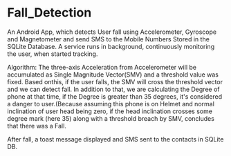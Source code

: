 # Fall_Detection
An Android App, which detects User fall using Accelerometer, Gyroscope and Magnetometer and send SMS to the Mobile Numbers Stored in the SQLite Database. A service runs in background, continuously monitoring the user, when started tracking. 

Algorithm:
The three-axis Acceleration from Accelerometer will be accumulated as Single Magnitude Vector(SMV) and a threshold value was fixed. Based onthis, if the user falls, the SMV will cross the threshold vector and we can detect fall. 
In addition to that, we are calculating the Degree of phone at that time, if the Degree is greater than 35 degrees, it's considered  a danger to user.(Because assuming this phone is on Helmet and normal inclination of user head being zero, if the head inclination crosses some degree mark (here 35) along with a threshold breach by SMV, concludes that there was a Fall. 

After fall, a toast message displayed and SMS sent to the contacts in SQLite DB.

